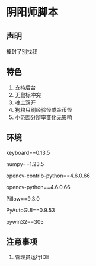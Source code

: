 # 阴阳师脚本
## 声明
被封了别找我

## 特色
1. 支持后台
2. 无鼠标冲突
3. 魂土双开
4. 狗粮只刷经验怪或金币怪
5. 小范围分辨率变化无影响

## 环境
keyboard==0.13.5

numpy==1.23.5

opencv-contrib-python==4.6.0.66

opencv-python==4.6.0.66

Pillow==9.3.0

PyAutoGUI==0.9.53

pywin32==305

## 注意事项
1. 管理员运行IDE